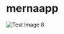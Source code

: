 # mernaapp

![Test Image 8](https://raw.githubusercontent.com/tograh/testrepository/master/3DTest.png)
